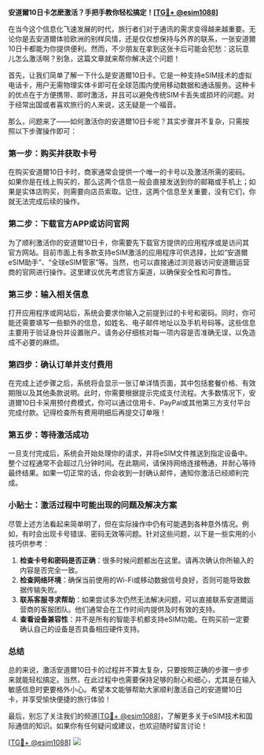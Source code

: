 **安道爾10日卡怎麽激活？手把手教你轻松搞定！[[TG💪+ @esim1088](https://t.me/s/esim1088)]**

在当今这个信息化飞速发展的时代，旅行者们对于通讯的需求变得越来越重要。无论你是去安道爾体验欧洲的别样风情，还是仅仅想保持与外界的联系，一张安道爾10日卡都能为你提供便利。然而，不少朋友在拿到这张卡后可能会犯愁：这玩意儿怎么激活啊？别急，这篇文章就来帮你解决这个问题！

首先，让我们简单了解一下什么是安道爾10日卡。它是一种支持eSIM技术的虚拟电话卡，用户无需物理实体卡即可在全球范围内使用移动数据和通话服务。这种卡的优点在于方便携带、即时激活，并且可以避免传统SIM卡丢失或损坏的问题。对于经常出国或者喜欢旅行的人来说，这无疑是一个福音。

那么，问题来了——如何激活你的安道爾10日卡呢？其实步骤并不复杂，只需按照以下步骤操作即可：

### 第一步：购买并获取卡号

在购买安道爾10日卡时，商家通常会提供一个唯一的卡号以及激活所需的密码。如果你是在线上购买的，那么这两个信息一般会直接发送到你的邮箱或手机上；如果是实体店购买，则需要向店员索取。记住，这两个信息至关重要，没有它们，你就无法完成后续的操作。

### 第二步：下载官方APP或访问官网

为了顺利激活你的安道爾10日卡，你需要先下载官方提供的应用程序或是访问其官方网站。目前市面上有多款支持eSIM激活的应用程序可供选择，比如“安道爾eSIM助手”、“全球eSIM管家”等。当然，也可以直接通过浏览器访问安道爾运营商的官网进行操作。这里建议优先考虑官方渠道，以确保安全性和可靠性。

### 第三步：输入相关信息

打开应用程序或网站后，系统会要求你输入之前提到过的卡号和密码。同时，你可能还需要填写一些额外的信息，如姓名、电子邮件地址以及手机号码等。这些信息主要用于验证身份并设置账户。请务必仔细核对每一项内容是否准确无误，以免造成不必要的麻烦。

### 第四步：确认订单并支付费用

在完成上述步骤之后，系统将会显示一张订单详情页面，其中包括套餐价格、有效期限以及其他条款说明。此时，你需要根据提示完成支付流程。大多数情况下，安道爾10日卡采用预付费模式，你可以通过信用卡、PayPal或其他第三方支付平台完成付款。记得检查所有费用明细后再提交订单哦！

### 第五步：等待激活成功

一旦支付完成后，系统会开始处理你的请求，并将eSIM文件推送到指定设备中。整个过程通常不会超过几分钟时间。在此期间，请保持网络连接畅通，并耐心等待最终结果。如果一切正常的话，你会收到一封确认邮件，通知你激活已经顺利完成。

### 小贴士：激活过程中可能出现的问题及解决方案

尽管上述方法看起来简单明了，但在实际操作中仍有可能遇到各种意外情况。例如，有时会出现卡号错误、密码无效等问题。针对这些问题，以下是一些实用的小技巧供参考：

1. **检查卡号和密码是否正确**：很多时候问题都出在这里。请再次确认你所输入的内容是否完全一致。
2. **检查网络环境**：确保当前使用的Wi-Fi或移动数据信号良好，否则可能导致数据传输失败。
3. **联系客服寻求帮助**：如果尝试多次仍然无法解决问题，可以直接联系安道爾运营商的客服团队。他们通常会在工作时间内提供及时有效的支持。
4. **查看设备兼容性**：并不是所有的智能手机都支持eSIM功能。在购买前一定要确认自己的设备是否具备相应硬件支持。

### 总结

总的来说，激活安道爾10日卡的过程并不算太复杂，只要按照正确的步骤一步步来就能轻松搞定。当然，在此过程中也需要保持足够的耐心和细心，尤其是在输入敏感信息时更要格外小心。希望本文能够帮助大家顺利激活自己的安道爾10日卡，并享受愉快便捷的旅行体验！

最后，别忘了关注我们的频道[[TG💪+ @esim1088](https://t.me/s/esim1088)]，了解更多关于eSIM技术和国际通信的知识。如果你有任何疑问或建议，也欢迎随时留言讨论！

[[TG💪+ @esim1088](https://t.me/s/esim1088)] ![](https://i.postimg.cc/4NQfJmqS/Snipaste-2025-05-13-00-14-12.png)
